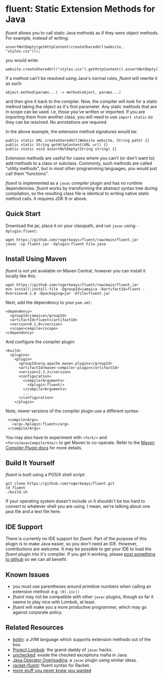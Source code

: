 # fluent: Static Extension Methods for Java

*fluent* allows you to call static Java methods as if they were object methods. For example, instead of writing:

    assertNotEmpty(getHttpContent(createSharedUrl(website, "styles.css")));

you would write:

    website.createSharedUrl("styles.css").getHttpContent().assertNotEmpty();

If a method can't be resolved using Java's normal rules, *fluent* will rewrite it as such:

    object.method(params...) -> method(object, params...)

and then give it back to the compiler. Now, the compiler will look for a static method taking the object as it's first parameter. Any static methods that are in scope can be used. i.e, those you've written or imported. If you are importing them from another class, you will need to use `import static` so they can be resolved. No annotations are required.

In the above example, the extension method signatures would be:

    public static URL createSharedUrl(Website website, String path) {}
    public static String getHttpContent(URL url) {}
    public static void assertNotEmpty(String string) {}

Extension methods are useful for cases where you can't (or don't want to) add methods to a class or subclass. Commonly, such methods are called "utility methods", but in most other programming languages, you would just call them "functions".

*fluent* is implemented as a `javac` compiler plugin and has no runtime dependencies. *fluent* works by transforming the abstract syntax tree during compilation, so the resulting class file is identical to writing native static method calls. It requires JDK 9 or above.

## Quick Start

Download the jar, place it on your classpath, and run `javac` using `-Xplugin:fluent`:

    wget https://github.com/rogerkeays/fluent/raw/main/fluent.jar
    javac -cp fluent.jar -Xplugin:fluent File.java

## Install Using Maven

*fluent* is not yet available on Maven Central, however you can install it locally like this:

    wget https://github.com/rogerkeays/fluent/raw/main/fluent.jar
    mvn install:install-file -DgroupId=jamaica -DartifactId=fluent -Dversion=0.1.0 -Dpackaging=jar -Dfile=fluent.jar
    
Next, add the dependency to your `pom.xml`:

    <dependency>
      <groupId>jamaica</groupId>
      <artifactId>fluent</artifactId>
      <version>0.1.0</version>
      <scope>compile</scope>
    </dependency>

And configure the compiler plugin:

    <build>
      <plugins>
        <plugin>
          <groupId>org.apache.maven.plugins</groupId>
          <artifactId>maven-compiler-plugin</artifactId>
          <version>2.3.2</version>
          <configuration>
            <compilerArguments>
              <Xplugin:fluent/>
            </compilerArguments>
            ...
          </configuration>
        </plugin>

Note, newer versions of the compiler plugin use a different syntax:

     <compilerArgs>
       <arg>-Xplugin:fluent</arg>
     </compilerArgs>

You may also have to experiment with `<fork/>` and `<forceJavacCompilerUse/>` to get Maven to co-operate. Refer to the [Maven Compiler Plugin docs](https://maven.apache.org/plugins/maven-compiler-plugin/compile-mojo.html) for more details.

## Build It Yourself

*fluent* is built using a POSIX shell script:

    git clone https://github.com/rogerkeays/fluent.git
    cd fluent
    ./build.sh

If your operating system doesn't include `sh` it shouldn't be too hard to convert to whatever shell you are using. I mean, we're talking about one java file and a text file here.

## IDE Support

There is currently no IDE support for *fluent*. Part of the purpose of this plugin is to make Java easier, so you don't need an IDE. However, contributions are welcome. It may be possible to get your IDE to load the *fluent* plugin into it's compiler. If you get it working, please [post something to github](https://github.com/rogerkeays/fluent/issues) so we can all benefit.

## Known Issues

   * you must use parentheses around primitive numbers when calling an extension method: e.g. `(0).inc()` 
   * *fluent* may not be compatible with other `javac` plugins, though so far it seems to play nice with Lombok, at least.
   * *fluent* will make you a more productive programmer, which may go against corporate policy.

## Related Resources

   * [kotlin](https://kotlinlang.org): a JVM language which supports extension methods out of the box.
   * [Project Lombok](https://github.com/projectlombok/lombok): the grand-daddy of `javac` hacks.
   * [unchecked](https://github.com/rogerkeays/unchecked): evade the checked exceptions mafia in Java.
   * [Java Operator Overloading](https://github.com/amelentev/java-oo): a `javac` plugin using similar ideas.
   * [racket-fluent](https://github.com/rogerkeays/racket-fluent): fluent syntax for Racket.
   * [more stuff you never knew you wanted](https://rogerkeays.com)

